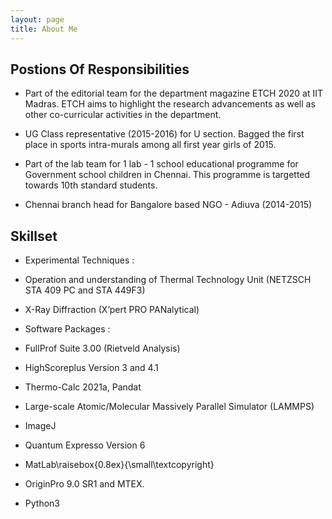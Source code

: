 ```yaml
---
layout: page
title: About Me
---
```


## Postions Of Responsibilities

* Part of the editorial team for the department magazine ETCH 2020 at IIT Madras. ETCH aims to highlight the research advancements as well as other co-curricular activities in the department.

* UG Class representative (2015-2016) for U section. Bagged the first place in sports intra-murals among all first year girls of 2015.

* Part of the lab team for 1 lab - 1 school educational programme for Government school children in Chennai. This programme is targetted towards 10th standard students.

* Chennai branch head for Bangalore based NGO - Adiuva (2014-2015)

## Skillset

* Experimental Techniques : 
 * Operation and understanding of Thermal Technology Unit (NETZSCH STA 409 PC and STA 449F3)
 *  X-Ray Diffraction (X’pert PRO PANalytical)

* Software Packages : 
 * FullProf Suite 3.00 (Rietveld Analysis)
 *  HighScoreplus Version 3 and 4.1
 *  Thermo-Calc 2021a, Pandat
 *  Large-scale Atomic/Molecular Massively Parallel Simulator (LAMMPS)
 *  ImageJ
 *  Quantum Expresso Version 6
 *  MatLab\raisebox{0.8ex}{\small\textcopyright} 
 *  OriginPro 9.0 SR1 and MTEX. 
*  Python3
